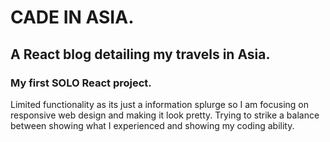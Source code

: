 # CADE IN ASIA.

## A React blog detailing my travels in Asia. 

### My first SOLO React project.
Limited functionality as its just a information splurge so I am focusing on responsive web design and making it look pretty. 
Trying to strike a balance between showing what I experienced and showing my coding ability.